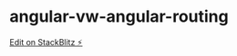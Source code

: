 # angular-vw-angular-routing

[Edit on StackBlitz ⚡️](https://stackblitz.com/edit/angular-vw-angular-routing)
